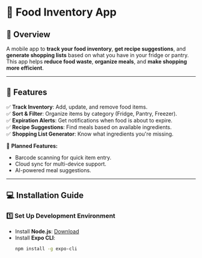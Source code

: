 # 🥦 Food Inventory App

## 📌 Overview
A mobile app to **track your food inventory**, **get recipe suggestions**, and **generate shopping lists** based on what you have in your fridge or pantry.  
This app helps **reduce food waste**, **organize meals**, and **make shopping more efficient**.

---

## 🚀 Features
✅ **Track Inventory**: Add, update, and remove food items.  
✅ **Sort & Filter**: Organize items by category (Fridge, Pantry, Freezer).  
✅ **Expiration Alerts**: Get notifications when food is about to expire.  
✅ **Recipe Suggestions**: Find meals based on available ingredients.  
✅ **Shopping List Generator**: Know what ingredients you're missing.  

📌 **Planned Features:**
- Barcode scanning for quick item entry.
- Cloud sync for multi-device support.
- AI-powered meal suggestions.

---

## 💻 Installation Guide

### 1️⃣ **Set Up Development Environment**
- Install **Node.js**: [Download](https://nodejs.org/)
- Install **Expo CLI**:
  ```sh
  npm install -g expo-cli
